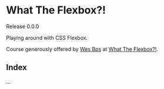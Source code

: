 # What The Flexbox?!
Release 0.0.0

Playing around with CSS Flexbox.

Course generously offered by [Wes Bos](http://wesbos.com/) at [What The Flexbox?!](https://flexbox.io/).

## Index
...
